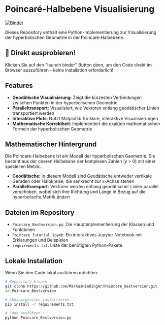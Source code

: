 # Poincaré-Halbebene Visualisierung

[![Binder](https://mybinder.org/badge_logo.svg)](https://mybinder.org/v2/gh/MarkusHindinger/Poincare_Bestversion/main)

Dieses Repository enthält eine Python-Implementierung zur Visualisierung der hyperbolischen Geometrie in der Poincaré-Halbebene.

## 🚀 Direkt ausprobieren!

Klicken Sie auf den "launch binder" Button oben, um den Code direkt im Browser auszuführen - keine Installation erforderlich!

## Features

- **Geodätische Visualisierung**: Zeigt die kürzesten Verbindungen zwischen Punkten in der hyperbolischen Geometrie
- **Paralleltransport**: Visualisiert, wie Vektoren entlang geodätischer Linien transportiert werden
- **Interaktive Plots**: Nutzt Matplotlib für klare, interaktive Visualisierungen
- **Mathematische Korrektheit**: Implementiert die exakten mathematischen Formeln der hyperbolischen Geometrie

## Mathematischer Hintergrund

Die Poincaré-Halbebene ist ein Modell der hyperbolischen Geometrie. Sie besteht aus der oberen Halbebene der komplexen Zahlen (y > 0) mit einer speziellen Metrik.

- **Geodätische**: In diesem Modell sind Geodätische entweder vertikale Geraden oder Halbkreise, die senkrecht zur x-Achse stehen
- **Paralleltransport**: Vektoren werden entlang geodätischer Linien parallel verschoben, wobei sich ihre Richtung und Länge in Bezug auf die hyperbolische Metrik ändert

## Dateien im Repository

- `Poincare_Bestversion.py`: Die Hauptimplementierung der Klassen und Funktionen
- `Poincare_Tutorial.ipynb`: Ein interaktives Jupyter Notebook mit Erklärungen und Beispielen
- `requirements.txt`: Liste der benötigten Python-Pakete

## Lokale Installation

Wenn Sie den Code lokal ausführen möchten:

```bash
# Repository klonen
git clone https://github.com/MarkusHindinger/Poincare_Bestversion.git
cd Poincare_Bestversion

# Abhängigkeiten installieren
pip install -r requirements.txt

# Code ausführen
python Poincare_Bestversion.py
``` 